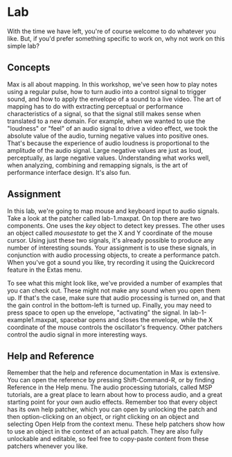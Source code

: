 # Lab
With the time we have left, you're of course welcome to do whatever you like. But, if you'd prefer something specific to work on, why not work on this simple lab?

## Concepts
Max is all about mapping. In this workshop, we've seen how to play notes using a regular pulse, how to turn audio into a control signal to trigger sound, and how to apply the envelope of a sound to a live video. The art of mapping has to do with extracting perceptual or performance characteristics of a signal, so that the signal still makes sense when translated to a new domain. For example, when we wanted to use the "loudness" or "feel" of an audio signal to drive a video effect, we took the absolute value of the audio, turning negative values into positive ones. That's because the experience of audio loudness is proportional to the amplitude of the audio signal. Large negative values are just as loud, perceptually, as large negative values. Understanding what works well, when analyzing, combining and remapping signals, is the art of performance interface design. It's also fun.

## Assignment
In this lab, we're going to map mouse and keyboard input to audio signals. Take a look at the patcher called lab-1.maxpat. On top there are two components. One uses the *key* object to detect key presses. The other uses an object called *mousestate* to get the X and Y coordinate of the mouse cursor. Using just these two signals, it's already possible to produce any number of interesting sounds. Your assignment is to use these signals, in conjunction with audio processing objects, to create a performance patch. When you've got a sound you like, try recording it using the Quickrecord feature in the Extas menu.

To see what this might look like, we've provided a number of examples that you can check out. These might not make any sound when you open them up. If that's the case, make sure that audio processing is turned on, and that the gain control in the bottom-left is turned up. Finally, you may need to press space to open up the envelope, "activating" the signal. In lab-1-example1.maxpat, spacebar opens and closes the envelope, while the X coordinate of the mouse controls the oscillator's frequency. Other patchers control the audio signal in more interesting ways.

## Help and Reference
Remember that the help and reference documentation in Max is extensive. You can open the reference by pressing Shift-Command-R, or by finding Reference in the Help menu. The audio processing tutorials, called MSP tutorials, are a great place to learn about how to process audio, and a great starting point for your own audio effects. Remember too that every object has its own help patcher, which you can open by unlocking the patch and then option-clicking on an object, or right clicking on an object and selecting Open Help from the context menu. These help patchers show how to use an object in the context of an actual patch. They are also fully unlockable and editable, so feel free to copy-paste content from these patchers whenever you like.